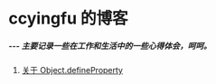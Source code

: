 # ccyingfu 的博客
##### --- 主要记录一些在工作和生活中的一些心得体会，呵呵。

1. [关于 Object.defineProperty](https://github.com/ccyingfu/blog/blob/master/DefineProperty.md)